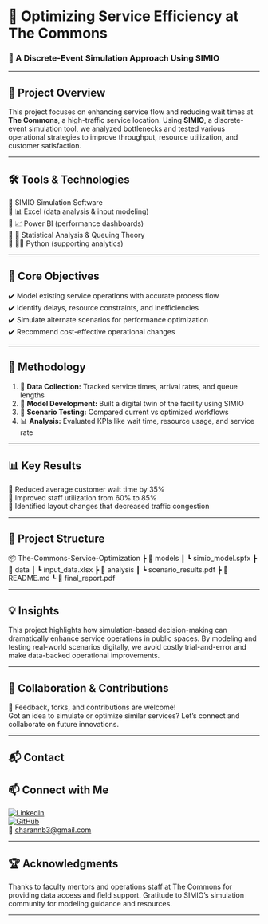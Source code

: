 
# 🏢 Optimizing Service Efficiency at The Commons  
### 🎯 A Discrete-Event Simulation Approach Using SIMIO

---

## 🚀 Project Overview

This project focuses on enhancing service flow and reducing wait times at **The Commons**, a high-traffic service location. Using **SIMIO**, a discrete-event simulation tool, we analyzed bottlenecks and tested various operational strategies to improve throughput, resource utilization, and customer satisfaction.

---

## 🛠️ Tools & Technologies

🔹 SIMIO Simulation Software  
🔹 📊 Excel (data analysis & input modeling)  
🔹 📈 Power BI (performance dashboards)  
🔹 🧮 Statistical Analysis & Queuing Theory  
🔹 🧑‍💻 Python (supporting analytics)

---

## 🎯 Core Objectives

✔️ Model existing service operations with accurate process flow  
✔️ Identify delays, resource constraints, and inefficiencies  
✔️ Simulate alternate scenarios for performance optimization  
✔️ Recommend cost-effective operational changes

---

## 🔄 Methodology

1. 📝 **Data Collection:** Tracked service times, arrival rates, and queue lengths  
2. 🧱 **Model Development:** Built a digital twin of the facility using SIMIO  
3. 🧪 **Scenario Testing:** Compared current vs optimized workflows  
4. 📊 **Analysis:** Evaluated KPIs like wait time, resource usage, and service rate

---

## 📊 Key Results

📌 Reduced average customer wait time by 35%  
📌 Improved staff utilization from 60% to 85%  
📌 Identified layout changes that decreased traffic congestion

---

## 📁 Project Structure
📦 The-Commons-Service-Optimization
┣ 📂 models
┃ ┗ simio_model.spfx
┣ 📂 data
┃ ┗ input_data.xlsx
┣ 📂 analysis
┃ ┗ scenario_results.pdf
┣ 📄 README.md
┗ 📄 final_report.pdf


---

## 💡 Insights

This project highlights how simulation-based decision-making can dramatically enhance service operations in public spaces. By modeling and testing real-world scenarios digitally, we avoid costly trial-and-error and make data-backed operational improvements.

---

## 🤝 Collaboration & Contributions

🔄 Feedback, forks, and contributions are welcome!  
Got an idea to simulate or optimize similar services? Let’s connect and collaborate on future innovations.

---

## 📬 Contact

## 📫 Connect with Me  
[![LinkedIn](https://img.shields.io/badge/LinkedIn-0A66C2?style=flat&logo=linkedin&logoColor=white)](https://linkedin.com/in/charan28)  
[![GitHub](https://img.shields.io/badge/GitHub-181717?style=flat&logo=github&logoColor=white)](https://github.com/Charanb03)  
📧 charannb3@gmail.com  

---

## 🏆 Acknowledgments

Thanks to faculty mentors and operations staff at The Commons for providing data access and field support. Gratitude to SIMIO’s simulation community for modeling guidance and resources.

---


